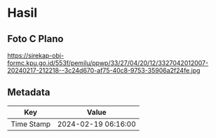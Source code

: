 # Hasil

## Foto C Plano

https://sirekap-obj-formc.kpu.go.id/553f/pemilu/ppwp/33/27/04/20/12/3327042012007-20240217-212218--3c24d670-af75-40c8-9753-35906a2f24fe.jpg


## Metadata

| Key        | Value               |
| ---------- | ------------------- |
| Time Stamp | 2024-02-19 06:16:00 |



